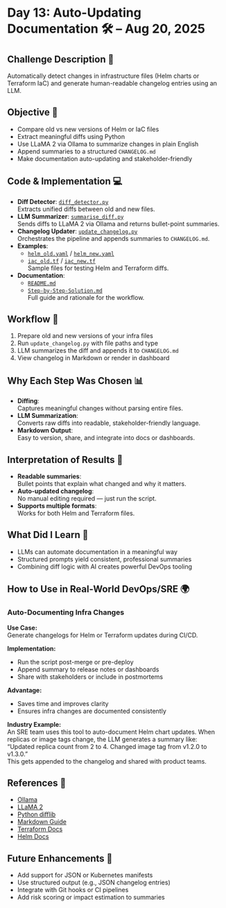 # Day 13: Auto-Updating Documentation 🛠️ – Aug 20, 2025

## Challenge Description 🎯
Automatically detect changes in infrastructure files (Helm charts or Terraform IaC) and generate human-readable changelog entries using an LLM.

## Objective 🚀
- Compare old vs new versions of Helm or IaC files
- Extract meaningful diffs using Python
- Use LLaMA 2 via Ollama to summarize changes in plain English
- Append summaries to a structured `CHANGELOG.md`
- Make documentation auto-updating and stakeholder-friendly

## Code & Implementation 💻
- **Diff Detector**: [`diff_detector.py`](./diff_detector.py)  
  Extracts unified diffs between old and new files.
- **LLM Summarizer**: [`summarise_diff.py`](./summarise_diff.py)  
  Sends diffs to LLaMA 2 via Ollama and returns bullet-point summaries.
- **Changelog Updater**: [`update_changelog.py`](./update_changelog.py)  
  Orchestrates the pipeline and appends summaries to `CHANGELOG.md`.
- **Examples**:  
  - [`helm_old.yaml`](./helm_old.yaml) / [`helm_new.yaml`](./helm_new.yaml)  
  - [`iac_old.tf`](./iac_old.tf) / [`iac_new.tf`](./iac_new.tf)  
  Sample files for testing Helm and Terraform diffs.
- **Documentation**:  
  - [`README.md`](./README.md)  
  - [`Step-by-Step-Solution.md`](./Step-by-Step-Solution.md)  
  Full guide and rationale for the workflow.

## Workflow 🔄
1. Prepare old and new versions of your infra files
2. Run `update_changelog.py` with file paths and type
3. LLM summarizes the diff and appends it to `CHANGELOG.md`
4. View changelog in Markdown or render in dashboard

## Why Each Step Was Chosen 📊
- **Diffing**:  
  Captures meaningful changes without parsing entire files.
- **LLM Summarization**:  
  Converts raw diffs into readable, stakeholder-friendly language.
- **Markdown Output**:  
  Easy to version, share, and integrate into docs or dashboards.

## Interpretation of Results 🧠
- **Readable summaries**:  
  Bullet points that explain what changed and why it matters.
- **Auto-updated changelog**:  
  No manual editing required — just run the script.
- **Supports multiple formats**:  
  Works for both Helm and Terraform files.

## What Did I Learn 🧩
- LLMs can automate documentation in a meaningful way
- Structured prompts yield consistent, professional summaries
- Combining diff logic with AI creates powerful DevOps tooling

## How to Use in Real-World DevOps/SRE 🌍

### Auto-Documenting Infra Changes
**Use Case:**  
Generate changelogs for Helm or Terraform updates during CI/CD.

**Implementation:**  
- Run the script post-merge or pre-deploy
- Append summary to release notes or dashboards
- Share with stakeholders or include in postmortems

**Advantage:**  
- Saves time and improves clarity
- Ensures infra changes are documented consistently

**Industry Example:**  
An SRE team uses this tool to auto-document Helm chart updates. When replicas or image tags change, the LLM generates a summary like:  
“Updated replica count from 2 to 4. Changed image tag from v1.2.0 to v1.3.0.”  
This gets appended to the changelog and shared with product teams.

## References 📖
- [Ollama](https://ollama.com/)
- [LLaMA 2](https://ai.meta.com/llama/)
- [Python difflib](https://docs.python.org/3/library/difflib.html)
- [Markdown Guide](https://www.markdownguide.org/)
- [Terraform Docs](https://developer.hashicorp.com/terraform/docs)
- [Helm Docs](https://helm.sh/docs/)

## Future Enhancements 🚀
- Add support for JSON or Kubernetes manifests
- Use structured output (e.g., JSON changelog entries)
- Integrate with Git hooks or CI pipelines
- Add risk scoring or impact estimation to summaries